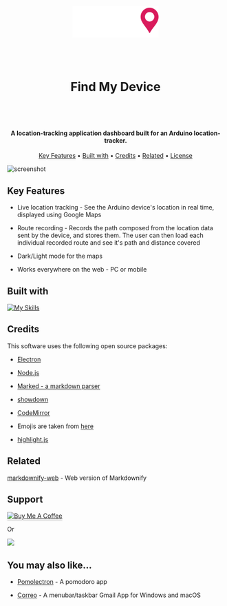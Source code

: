 <h1  align="center">

<br>

<a  href="https://find-my-device-be27c.web.app/dashboard"><img  src="https://github.com/AndreiTarce/find-my-device/blob/2ea4f5ab581e50c04ee5962cab8001022548ef27/src/assets/logo_white.png"  alt="Find My Device Logo"  width="200"></a>

<br>

Find My Device

<br>

</h1>

<h4  align="center">A location-tracking application dashboard built for an Arduino location-tracker</a>.</h4>

<p  align="center">
<a  href="#key-features">Key Features</a> •
<a  href="#built-with">Built with</a> •
<a  href="#credits">Credits</a> •
<a  href="#related">Related</a> •
<a  href="#license">License</a>
</p>

![screenshot](https://github.com/AndreiTarce/find-my-device/blob/d9f41e9de4326f95847be832592c86c174db296e/src/assets/find-my-device.gif)

## Key Features

-   Live location tracking - See the Arduino device's location in real time, displayed using Google Maps

-   Route recording - Records the path composed from the location data sent by the device, and stores them. The user can then load each individual recorded route and see it's path and distance covered
-   Dark/Light mode for the maps
-   Works everywhere on the web - PC or mobile

## Built with

[![My Skills](https://skillicons.dev/icons?i=html,css,js,react,bootstrap,firebase,arduino)](https://skillicons.dev)

## Credits

This software uses the following open source packages:

-   [Electron](http://electron.atom.io/)

-   [Node.js](https://nodejs.org/)

-   [Marked - a markdown parser](https://github.com/chjj/marked)

-   [showdown](http://showdownjs.github.io/showdown/)

-   [CodeMirror](http://codemirror.net/)

-   Emojis are taken from [here](https://github.com/arvida/emoji-cheat-sheet.com)

-   [highlight.js](https://highlightjs.org/)

## Related

[markdownify-web](https://github.com/amitmerchant1990/markdownify-web) - Web version of Markdownify

## Support

<a  href="https://www.buymeacoffee.com/5Zn8Xh3l9"  target="_blank"><img  src="https://www.buymeacoffee.com/assets/img/custom_images/purple_img.png"  alt="Buy Me A Coffee"  style="height: 41px !important;width: 174px !important;box-shadow: 0px 3px 2px 0px rgba(190, 190, 190, 0.5) !important;-webkit-box-shadow: 0px 3px 2px 0px rgba(190, 190, 190, 0.5) !important;" ></a>

<p>Or</p>

<a  href="https://www.patreon.com/amitmerchant">

<img  src="https://c5.patreon.com/external/logo/become_a_patron_button@2x.png"  width="160">

</a>

## You may also like...

-   [Pomolectron](https://github.com/amitmerchant1990/pomolectron) - A pomodoro app

-   [Correo](https://github.com/amitmerchant1990/correo) - A menubar/taskbar Gmail App for Windows and macOS
